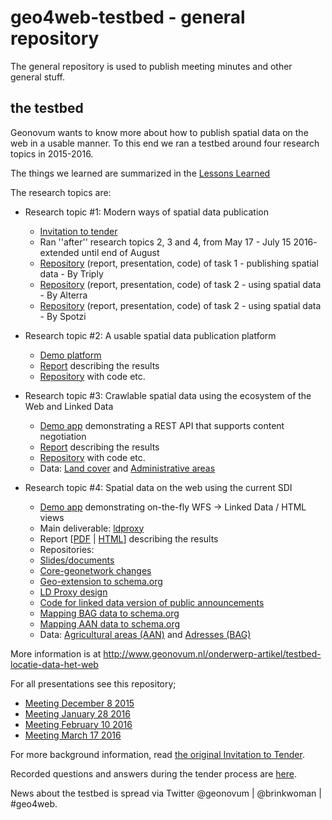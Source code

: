 # geo4web-testbed - general repository
The general repository is used to publish meeting minutes and other general stuff.

## the testbed
Geonovum wants to know more about how to publish spatial data on the web in a usable manner. To this end we ran a testbed around four  research topics in 2015-2016. 

The things we learned are summarized in the [Lessons Learned][29]

The research topics are: 
*	Research topic #1: Modern ways of spatial data publication
    *	[Invitation to tender][16] 
    *	Ran ''after'' research topics 2, 3 and 4, from May 17 - July 15 2016- extended until end of August
    *	[Repository][30] (report, presentation, code) of task 1 - publishing spatial data - By Triply
    *	[Repository][31] (report, presentation, code) of task 2 - using spatial data - By Alterra
    *	[Repository][32] (report, presentation, code) of task 2 - using spatial data - By Spotzi
	
*	Research topic #2: A usable spatial data publication platform
    * [Demo platform][17]
    * [Report][1] describing the results
    * [Repository][2] with code etc.

*	Research topic #3: Crawlable spatial data using the ecosystem of the Web and Linked Data
    *	[Demo app][26] demonstrating a REST API that supports content negotiation
    *	[Report][3] describing the results
    * [Repository][4] with code etc.
    * Data: [Land cover][14] and [Administrative areas][15]

*	Research topic #4: Spatial data on the web using the current SDI
    *	[Demo app][27] demonstrating on-the-fly WFS -> Linked Data / HTML views
    *	Main deliverable: [ldproxy][25] 
    *	 Report [[PDF][5] | [HTML][28]] describing the results
    *	Repositories:
      * [Slides/documents][6] 
      * [Core-geonetwork changes][7] 
      * [Geo-extension to schema.org][18] 
      * [LD Proxy design][19]
      * [Code for linked data version of public announcements][20]
      * [Mapping BAG data to schema.org][21]
      * [Mapping AAN data to schema.org][22]
    * Data: [Agricultural areas (AAN)][23] and [Adresses (BAG)][24] 

More information is at http://www.geonovum.nl/onderwerp-artikel/testbed-locatie-data-het-web

For all presentations see this repository;
* [Meeting December 8 2015][8]
* [Meeting January 28 2016][9]
* [Meeting February 10 2016][10]
* [Meeting March 17 2016][11]

For more background information, read [the original Invitation to Tender][12]. 

Recorded questions and answers during the tender process are [here][13]. 

News about the testbed is spread via Twitter @geonovum | @brinkwoman | #geo4web. 

[1]: https://github.com/geo4web-testbed/topic2/blob/master/Report.pdf
[2]: https://github.com/geo4web-testbed/topic2	
[3]: https://github.com/geo4web-testbed/topic3/wiki
[4]: https://github.com/geo4web-testbed/topic3
[5]: https://github.com/geo4web-testbed/topic4/blob/master/spatial-data-on-the-web-using-sdi-report.pdf
[6]: https://github.com/geo4web-testbed/topic4
[7]: https://github.com/geo4web-testbed/core-geonetwork
[8]: https://github.com/geo4web-testbed/general/tree/master/Meeting20151208
[9]: https://github.com/geo4web-testbed/general/tree/master/Meeting20160128
[10]: https://github.com/geo4web-testbed/general/tree/master/Meeting20160210
[11]: https://github.com/geo4web-testbed/general/tree/master/Meeting20160317
[12]: https://docs.google.com/document/d/1LQQ0JObMxICpMALg46UuWFnJAfKRcNJED0fpx8utKsg/edit?usp=sharing
[13]: https://github.com/Geonovum/geo4web-testbed/issues?q=is%3Aissue+is%3Aclosed
[14]: https://swaggerhub.com/api/apiwise/landcover/1.0
[15]: https://geo4web.apiwise.nl
[16]: http://www.geonovum.nl/onderwerpen/geo-standaarden/nieuws/invitation-tender-spatial-data-web-%E2%80%93-evaluation-lessons-learned
[17]: http://geonovum.spotzi.com
[18]: https://github.com/geo4web-testbed/geo-extension-to-schemaorg
[19]: https://github.com/geo4web-testbed/ldproxy-design
[20]: https://github.com/geo4web-testbed/topic4-task2
[21]: https://github.com/geo4web-testbed/simpleBAG-to-schemaorg
[22]: https://github.com/geo4web-testbed/aan_to_schema_org
[23]: http://www.ldproxy.net/aan
[24]: http://www.ldproxy.net/bag
[25]: https://github.com/interactive-instruments/ldproxy
[26]: https://geo4web.apiwise.nl/
[27]: http://www.ldproxy.net/
[28]: http://geo4web-testbed.github.io/topic4/
[29]: https://github.com/geo4web-testbed/lessons-learned/wiki
[30]: https://github.com/geo4web-testbed/topic1-task1
[31]: https://github.com/geo4web-testbed/topic1-task2-alterra
[32]: https://github.com/geo4web-testbed/topic1-task2
